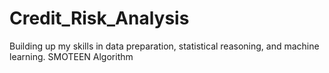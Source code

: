 # Credit_Risk_Analysis
Building up my skills in data preparation, statistical reasoning, and machine learning. SMOTEEN Algorithm
